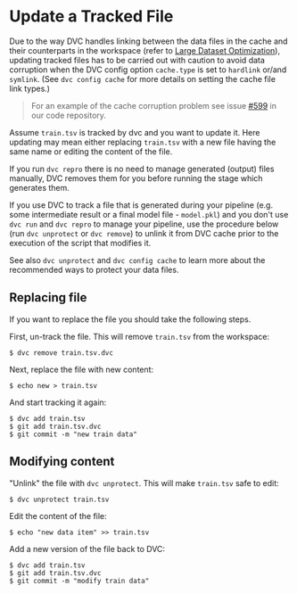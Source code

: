# Update a Tracked File

Due to the way DVC handles linking between the data files in the
<abbr>cache</abbr> and their counterparts in the <abbr>workspace</abbr> (refer
to [Large Dataset Optimization](/docs/user-guide/large-dataset-optimization)),
updating tracked files has to be carried out with caution to avoid data
corruption when the DVC config option `cache.type` is set to `hardlink` or/and
`symlink`. (See `dvc config cache` for more details on setting the cache file
link types.)

> For an example of the cache corruption problem see issue
> [#599](https://github.com/iterative/dvc/issues/599) in our code repository.

Assume `train.tsv` is tracked by dvc and you want to update it. Here updating
may mean either replacing `train.tsv` with a new file having the same name or
editing the content of the file.

If you run `dvc repro` there is no need to manage generated (output) files
manually, DVC removes them for you before running the stage which generates
them.

If you use DVC to track a file that is generated during your pipeline (e.g. some
intermediate result or a final model file - `model.pkl`) and you don't use
`dvc run` and `dvc repro` to manage your pipeline, use the procedure below (run
`dvc unprotect` or `dvc remove`) to unlink it from DVC cache prior to the
execution of the script that modifies it.

See also `dvc unprotect` and `dvc config cache` to learn more about the
recommended ways to protect your data files.

## Replacing file

If you want to replace the file you should take the following steps.

First, un-track the file. This will remove `train.tsv` from the workspace:

```dvc
$ dvc remove train.tsv.dvc
```

Next, replace the file with new content:

```dvc
$ echo new > train.tsv
```

And start tracking it again:

```dvc
$ dvc add train.tsv
$ git add train.tsv.dvc
$ git commit -m "new train data"
```

## Modifying content

"Unlink" the file with `dvc unprotect`. This will make `train.tsv` safe to edit:

```dvc
$ dvc unprotect train.tsv
```

Edit the content of the file:

```dvc
$ echo "new data item" >> train.tsv
```

Add a new version of the file back to DVC:

```dvc
$ dvc add train.tsv
$ git add train.tsv.dvc
$ git commit -m "modify train data"
```
